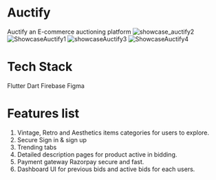 # Auctify

Auctify an E-commerce auctioning platform
![showcase_auctify2](https://github.com/drocgoesongit/auctify/assets/82268112/4235a63c-fc8b-4b57-ad64-e48949370d48)
![ShowcaseAuctify1](https://github.com/drocgoesongit/auctify/assets/82268112/3e2c3517-0e66-4aed-bd26-da72f34a2a56)
![showcaseAuctify3](https://github.com/drocgoesongit/auctify/assets/82268112/9696e685-731f-488f-8735-2be7e51379f6)
![ShowcaseAuctify4](https://github.com/drocgoesongit/auctify/assets/82268112/02f87f04-b94c-42d4-9d59-2db78b13032e)


# Tech Stack

Flutter
Dart
Firebase
Figma

# Features list

1. Vintage, Retro and Aesthetics items categories for users to explore.
2. Secure Sign in & sign up
3. Trending tabs
4. Detailed description pages for product active in bidding.
5. Payment gateway Razorpay secure and fast.
6. Dashboard UI for previous bids and active bids for each users.

#
